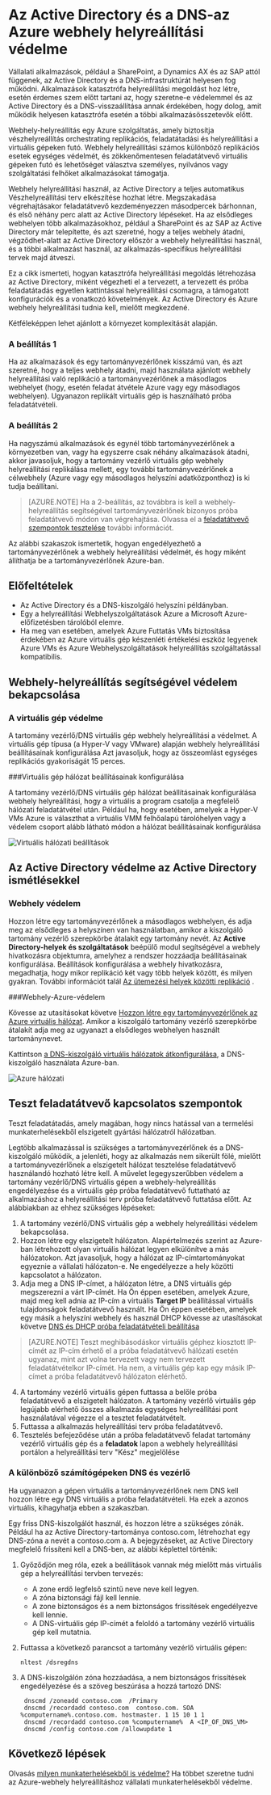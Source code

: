 <properties
    pageTitle="Az Active Directory és a DNS-az Azure webhely helyreállítási védelme |} Microsoft Azure"
    description="Ez a cikk ismerteti, hogyan katasztrófa helyreállítási megoldást végrehajtásához az Active Directory Azure webhely helyreállítás segítségével."
    services="site-recovery"
    documentationCenter=""
    authors="prateek9us"
    manager="abhiag"
    editor=""/>

<tags
    ms.service="site-recovery"
    ms.devlang="na"
    ms.topic="article"
    ms.tgt_pltfrm="na"
    ms.workload="storage-backup-recovery"
    ms.date="08/31/2016"
    ms.author="pratshar"/>

# <a name="protect-active-directory-and-dns-with-azure-site-recovery"></a>Az Active Directory és a DNS-az Azure webhely helyreállítási védelme

Vállalati alkalmazások, például a SharePoint, a Dynamics AX és az SAP attól függenek, az Active Directory és a DNS-infrastruktúrát helyesen fog működni. Alkalmazások katasztrófa helyreállítási megoldást hoz létre, esetén érdemes szem előtt tartani az, hogy szeretne-e védelemmel és az Active Directory és a DNS-visszaállítása annak érdekében, hogy dolog, amit működik helyesen katasztrófa esetén a többi alkalmazásösszetevők előtt.

Webhely-helyreállítás egy Azure szolgáltatás, amely biztosítja vészhelyreállítás orchestrating replikációs, feladatátadási és helyreállítási a virtuális gépeken futó. Webhely helyreállítási számos különböző replikációs esetek egységes védelmét, és zökkenőmentesen feladatátvevő virtuális gépeken futó és lehetőséget választva személyes, nyilvános vagy szolgáltatási felhőket alkalmazásokat támogatja.

Webhely helyreállítási használ, az Active Directory a teljes automatikus Vészhelyreállítási terv elkészítése hozhat létre. Megszakadása végrehajtásakor feladatátvevő kezdeményezzen másodpercek bárhonnan, és első néhány perc alatt az Active Directory lépéseket. Ha az elsődleges webhelyen több alkalmazásokhoz, például a SharePoint és az SAP az Active Directory már telepítette, és azt szeretné, hogy a teljes webhely átadni, végződhet-alatt az Active Directory először a webhely helyreállítási használ, és a többi alkalmazást használ, az alkalmazás-specifikus helyreállítási tervek majd átveszi.

Ez a cikk ismerteti, hogyan katasztrófa helyreállítási megoldás létrehozása az Active Directory, miként végezheti el a tervezett, a tervezett és próba feladatátadás egyetlen kattintással helyreállítási csomagra, a támogatott konfigurációk és a vonatkozó követelmények.  Az Active Directory és Azure webhely helyreállítási tudnia kell, mielőtt megkezdené.

Kétféleképpen lehet ajánlott a környezet komplexitását alapján.

### <a name="option-1"></a>A beállítás 1

Ha az alkalmazások és egy tartományvezérlőnek kisszámú van, és azt szeretné, hogy a teljes webhely átadni, majd használata ajánlott webhely helyreállítási való replikáció a tartományvezérlőnek a másodlagos webhelyet (hogy, esetén feladat átvétele Azure vagy egy másodlagos webhelyen). Ugyanazon replikált virtuális gép is használható próba feladatátvételi.

### <a name="option-2"></a>A beállítás 2

Ha nagyszámú alkalmazások és egynél több tartományvezérlőnek a környezetben van, vagy ha egyszerre csak néhány alkalmazások átadni, akkor javasoljuk, hogy a tartomány vezérlő virtuális gép webhely helyreállítási replikálása mellett, egy további tartományvezérlőnek a célwebhely (Azure vagy egy másodlagos helyszíni adatközponthoz) is ki tudja beállítani.

>[AZURE.NOTE] Ha a 2-beállítás, az továbbra is kell a webhely-helyreállítás segítségével tartományvezérlőnek bizonyos próba feladatátvevő módon van végrehajtása. Olvassa el a [feladatátvevő szempontok tesztelése](#considerations-for-test-failover) további információt.


Az alábbi szakaszok ismertetik, hogyan engedélyezhető a tartományvezérlőnek a webhely helyreállítási védelmét, és hogy miként állíthatja be a tartományvezérlőnek Azure-ban.


## <a name="prerequisites"></a>Előfeltételek

- Az Active Directory és a DNS-kiszolgáló helyszíni példányban.
- Egy a helyreállítási Webhelyszolgáltatások Azure a Microsoft Azure-előfizetésben tárolóból elemre.
- Ha meg van esetében, amelyek Azure Futtatás VMs biztosítása érdekében az Azure virtuális gép készenléti értékelési eszköz legyenek Azure VMs és Azure Webhelyszolgáltatások helyreállítás szolgáltatással kompatibilis.


## <a name="enable-protection-using-site-recovery"></a>Webhely-helyreállítás segítségével védelem bekapcsolása


### <a name="protect-the-virtual-machine"></a>A virtuális gép védelme

A tartomány vezérlő/DNS virtuális gép webhely helyreállítási a védelmet. A virtuális gép típusa (a Hyper-V vagy VMware) alapján webhely helyreállítási beállításainak konfigurálása Azt javasoljuk, hogy az összeomlást egységes replikációs gyakoriságát 15 perces.

###<a name="configure-virtual-machine-network-settings"></a>Virtuális gép hálózat beállításainak konfigurálása

A tartomány vezérlő/DNS virtuális gép hálózat beállításainak konfigurálása webhely helyreállítási, hogy a virtuális a program csatolja a megfelelő hálózati feladatátvétel után. Például ha, hogy esetében, amelyek a Hyper-V VMs Azure is választhat a virtuális VMM felhőalapú tárolóhelyen vagy a védelem csoport alább látható módon a hálózat beállításainak konfigurálása

![Virtuális hálózati beállítások](./media/site-recovery-active-directory/VM-Network-Settings.png)

## <a name="protect-active-directory-with-active-directory-replication"></a>Az Active Directory védelme az Active Directory ismétlésekkel

### <a name="site-to-site-protection"></a>Webhely védelem

Hozzon létre egy tartományvezérlőnek a másodlagos webhelyen, és adja meg az elsődleges a helyszínen van használatban, amikor a kiszolgáló tartomány vezérlő szerepkörbe átalakít egy tartomány nevét. Az **Active Directory-helyek és szolgáltatások** beépülő modul segítségével a webhely hivatkozásra objektumra, amelyhez a rendszer hozzáadja beállításainak konfigurálása. Beállítások konfigurálása a webhely hivatkozásra, megadhatja, hogy mikor replikáció két vagy több helyek között, és milyen gyakran. További információt talál [Az ütemezési helyek közötti replikáció](https://technet.microsoft.com/library/cc731862.aspx) .

###<a name="site-to-azure-protection"></a>Webhely-Azure-védelem

Kövesse az utasításokat követve [Hozzon létre egy tartományvezérlőnek az Azure virtuális hálózat](../active-directory/active-directory-install-replica-active-directory-domain-controller.md). Amikor a kiszolgáló tartomány vezérlő szerepkörbe átalakít adja meg az ugyanazt a elsődleges webhelyen használt tartománynevet.

Kattintson [a DNS-kiszolgáló virtuális hálózatok átkonfigurálása](../active-directory/active-directory-install-replica-active-directory-domain-controller.md#reconfigure-dns-server-for-the-virtual-network), a DNS-kiszolgáló használata Azure-ban.

![Azure hálózati](./media/site-recovery-active-directory/azure-network.png)

## <a name="test-failover-considerations"></a>Teszt feladatátvevő kapcsolatos szempontok

Teszt feladatátadás, amely magában, hogy nincs hatással van a termelési munkaterhelésekből elszigetelt gyártási hálózatról hálózatban.

Legtöbb alkalmazással is szükséges a tartományvezérlőnek és a DNS-kiszolgáló működik, a jelenléti, hogy az alkalmazás nem sikerült fölé, mielőtt a tartományvezérlőnek a elszigetelt hálózat tesztelése feladatátvevő használandó hozható létre kell. A művelet legegyszerűbben védelem a tartomány vezérlő/DNS virtuális gépen a webhely-helyreállítás engedélyezése és a virtuális gép próba feladatátvevő futtatható az alkalmazáshoz a helyreállítási terv próba feladatátvevő futtatása előtt. Az alábbiakban az ehhez szükséges lépéseket:

1. A tartomány vezérlő/DNS virtuális gép a webhely helyreállítási védelem bekapcsolása.
2. Hozzon létre egy elszigetelt hálózaton. Alapértelmezés szerint az Azure-ban létrehozott olyan virtuális hálózat legyen elkülönítve a más hálózatokon. Azt javasoljuk, hogy a hálózat az IP-címtartományokat egyeznie a vállalati hálózaton-e. Ne engedélyezze a hely közötti kapcsolatot a hálózaton.
3. Adja meg a DNS IP-címet, a hálózaton létre, a DNS virtuális gép megszerezni a várt IP-címét. Ha Ön éppen esetében, amelyek Azure, majd meg kell adnia az IP-cím a virtuális **Target IP** beállítással virtuális tulajdonságok feladatátvevő használt. Ha Ön éppen esetében, amelyek egy másik a helyszíni webhely és használ DHCP kövesse az utasításokat követve [DNS és DHCP próba feladatátvételi beállítása](site-recovery-failover.md#prepare-dhcp)

>[AZURE.NOTE] Teszt meghibásodáskor virtuális géphez kiosztott IP-címét az IP-cím érhető el a próba feladatátvevő hálózati esetén ugyanaz, mint azt volna tervezett vagy nem tervezett feladatátvételkor IP-címét. Ha nem, a virtuális gép kap egy másik IP-címet a próba feladatátvevő hálózaton elérhető.

4. A tartomány vezérlő virtuális gépen futtassa a belőle próba feladatátvevő a elszigetelt hálózaton. A tartomány vezérlő virtuális gép legújabb elérhető összes alkalmazás egységes helyreállítási pont használatával végezze el a tesztet feladatátvételt. 
5. Futtassa a alkalmazás helyreállítási terv próba feladatátvevő.
6. Tesztelés befejeződése után a próba feladatátvevő feladat tartomány vezérlő virtuális gép és a **feladatok** lapon a webhely helyreállítási portálon a helyreállítási terv "Kész" megjelölése

### <a name="dns-and-domain-controller-on-different-machines"></a>A különböző számítógépeken DNS és vezérlő

Ha ugyanazon a gépen virtuális a tartományvezérlőnek nem DNS kell hozzon létre egy DNS virtuális a próba feladatátvételi. Ha ezek a azonos virtuális, kihagyhatja ebben a szakaszban.

Egy friss DNS-kiszolgálót használ, és hozzon létre a szükséges zónák. Például ha az Active Directory-tartománya contoso.com, létrehozhat egy DNS-zóna a nevét a contoso.com a. A bejegyzéseket, az Active Directory megfelelő frissíteni kell a DNS-ben, az alábbi képlettel történik:

1. Győződjön meg róla, ezek a beállítások vannak még mielőtt más virtuális gép a helyreállítási tervben tervezés:

    - A zone erdő legfelső szintű neve neve kell legyen.
    - A zóna biztonsági fájl kell lennie.
    - A zone biztonságos és a nem biztonságos frissítések engedélyezve kell lennie.
    - A DNS-virtuális gép IP-címét a feloldó a tartomány vezérlő virtuális gép kell mutatnia.

2. Futtassa a következő parancsot a tartomány vezérlő virtuális gépen:

    `nltest /dsregdns`

3. A DNS-kiszolgálón zóna hozzáadása, a nem biztonságos frissítések engedélyezése és a szöveg beszúrása a hozzá tartozó DNS:

        dnscmd /zoneadd contoso.com  /Primary
        dnscmd /recordadd contoso.com  contoso.com. SOA %computername%.contoso.com. hostmaster. 1 15 10 1 1
        dnscmd /recordadd contoso.com %computername%  A <IP_OF_DNS_VM>
        dnscmd /config contoso.com /allowupdate 1


## <a name="next-steps"></a>Következő lépések

Olvasás [milyen munkaterhelésekből is védelme?](../site-recovery/site-recovery-workload.md) Ha többet szeretne tudni az Azure-webhely helyreállításhoz vállalati munkaterhelésekből védelme.
